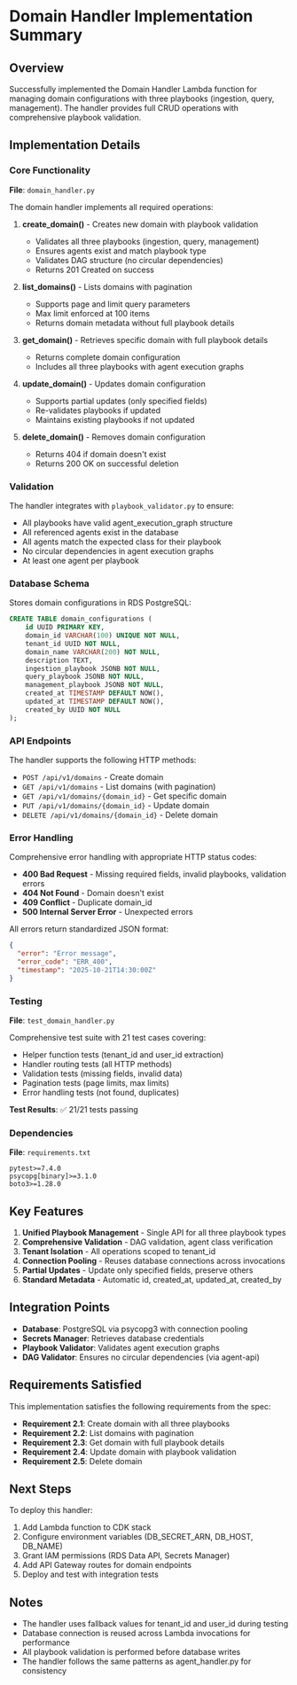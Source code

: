 # Domain Handler Implementation Summary

## Overview

Successfully implemented the Domain Handler Lambda function for managing domain configurations with three playbooks (ingestion, query, management). The handler provides full CRUD operations with comprehensive playbook validation.

## Implementation Details

### Core Functionality

**File**: `domain_handler.py`

The domain handler implements all required operations:

1. **create_domain()** - Creates new domain with playbook validation
   - Validates all three playbooks (ingestion, query, management)
   - Ensures agents exist and match playbook type
   - Validates DAG structure (no circular dependencies)
   - Returns 201 Created on success

2. **list_domains()** - Lists domains with pagination
   - Supports page and limit query parameters
   - Max limit enforced at 100 items
   - Returns domain metadata without full playbook details

3. **get_domain()** - Retrieves specific domain with full playbook details
   - Returns complete domain configuration
   - Includes all three playbooks with agent execution graphs

4. **update_domain()** - Updates domain configuration
   - Supports partial updates (only specified fields)
   - Re-validates playbooks if updated
   - Maintains existing playbooks if not updated

5. **delete_domain()** - Removes domain configuration
   - Returns 404 if domain doesn't exist
   - Returns 200 OK on successful deletion

### Validation

The handler integrates with `playbook_validator.py` to ensure:

- All playbooks have valid agent_execution_graph structure
- All referenced agents exist in the database
- All agents match the expected class for their playbook
- No circular dependencies in agent execution graphs
- At least one agent per playbook

### Database Schema

Stores domain configurations in RDS PostgreSQL:

```sql
CREATE TABLE domain_configurations (
    id UUID PRIMARY KEY,
    domain_id VARCHAR(100) UNIQUE NOT NULL,
    tenant_id UUID NOT NULL,
    domain_name VARCHAR(200) NOT NULL,
    description TEXT,
    ingestion_playbook JSONB NOT NULL,
    query_playbook JSONB NOT NULL,
    management_playbook JSONB NOT NULL,
    created_at TIMESTAMP DEFAULT NOW(),
    updated_at TIMESTAMP DEFAULT NOW(),
    created_by UUID NOT NULL
);
```

### API Endpoints

The handler supports the following HTTP methods:

- `POST /api/v1/domains` - Create domain
- `GET /api/v1/domains` - List domains (with pagination)
- `GET /api/v1/domains/{domain_id}` - Get specific domain
- `PUT /api/v1/domains/{domain_id}` - Update domain
- `DELETE /api/v1/domains/{domain_id}` - Delete domain

### Error Handling

Comprehensive error handling with appropriate HTTP status codes:

- **400 Bad Request** - Missing required fields, invalid playbooks, validation errors
- **404 Not Found** - Domain doesn't exist
- **409 Conflict** - Duplicate domain_id
- **500 Internal Server Error** - Unexpected errors

All errors return standardized JSON format:
```json
{
  "error": "Error message",
  "error_code": "ERR_400",
  "timestamp": "2025-10-21T14:30:00Z"
}
```

### Testing

**File**: `test_domain_handler.py`

Comprehensive test suite with 21 test cases covering:

- Helper function tests (tenant_id and user_id extraction)
- Handler routing tests (all HTTP methods)
- Validation tests (missing fields, invalid data)
- Pagination tests (page limits, max limits)
- Error handling tests (not found, duplicates)

**Test Results**: ✅ 21/21 tests passing

### Dependencies

**File**: `requirements.txt`

```
pytest>=7.4.0
psycopg[binary]>=3.1.0
boto3>=1.28.0
```

## Key Features

1. **Unified Playbook Management** - Single API for all three playbook types
2. **Comprehensive Validation** - DAG validation, agent class verification
3. **Tenant Isolation** - All operations scoped to tenant_id
4. **Connection Pooling** - Reuses database connections across invocations
5. **Partial Updates** - Update only specified fields, preserve others
6. **Standard Metadata** - Automatic id, created_at, updated_at, created_by

## Integration Points

- **Database**: PostgreSQL via psycopg3 with connection pooling
- **Secrets Manager**: Retrieves database credentials
- **Playbook Validator**: Validates agent execution graphs
- **DAG Validator**: Ensures no circular dependencies (via agent-api)

## Requirements Satisfied

This implementation satisfies the following requirements from the spec:

- **Requirement 2.1**: Create domain with all three playbooks
- **Requirement 2.2**: List domains with pagination
- **Requirement 2.3**: Get domain with full playbook details
- **Requirement 2.4**: Update domain with playbook validation
- **Requirement 2.5**: Delete domain

## Next Steps

To deploy this handler:

1. Add Lambda function to CDK stack
2. Configure environment variables (DB_SECRET_ARN, DB_HOST, DB_NAME)
3. Grant IAM permissions (RDS Data API, Secrets Manager)
4. Add API Gateway routes for domain endpoints
5. Deploy and test with integration tests

## Notes

- The handler uses fallback values for tenant_id and user_id during testing
- Database connection is reused across Lambda invocations for performance
- All playbook validation is performed before database writes
- The handler follows the same patterns as agent_handler.py for consistency

